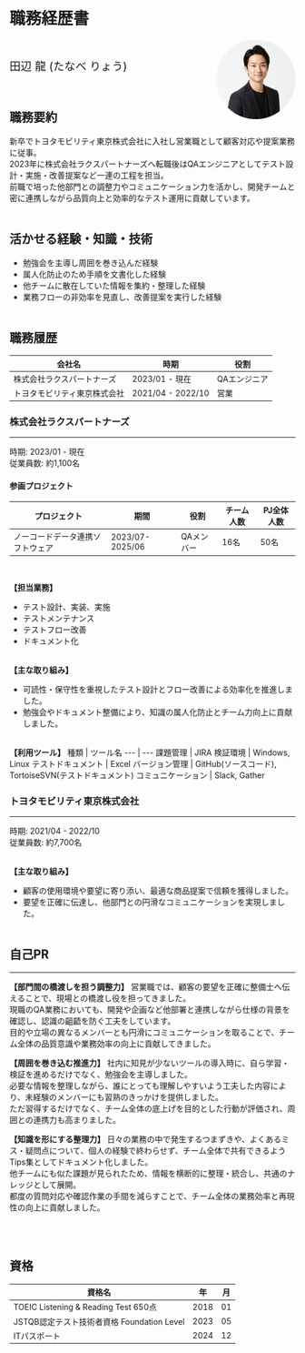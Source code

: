 # 職務経歴書

<img src="./profile.jpg" align="right" style="border-radius: 50%; width: 140px; height:140px" >

<br/>

<span style="font-size: 1.4em">田辺 龍 (たなべ りょう)</span>

<br/>

## 職務要約

新卒でトヨタモビリティ東京株式会社に入社し営業職として顧客対応や提案業務に従事。<br>
2023年に株式会社ラクスパートナーズへ転職後はQAエンジニアとしてテスト設計・実施・改善提案など一連の工程を担当。<br>
前職で培った他部門との調整力やコミュニケーション力を活かし、開発チームと密に連携しながら品質向上と効率的なテスト運用に貢献しています。
<br><br>

## 活かせる経験・知識・技術

- 勉強会を主導し周囲を巻き込んだ経験
- 属人化防止のため手順を文書化した経験
- 他チームに散在していた情報を集約・整理した経験
- 業務フローの非効率を見直し、改善提案を実行した経験
<br><br>

 <!-- 下記コードを入れると改ページになる -->
<div style="page-break-before:always"></div>

## 職務履歴

会社名        | 時期              | 役割
---------- | ----------------- | -----------------------------
株式会社ラクスパートナーズ | 2023/01 - 現在 | QAエンジニア
トヨタモビリティ東京株式会社 | 2021/04 - 2022/10 | 営業

### 株式会社ラクスパートナーズ
---
時期: 2023/01 - 現在<br>
従業員数: 約1,100名<br>

#### 参画プロジェクト
| プロジェクト |  期間  | 役割 | チーム人数 | PJ全体人数 |
| ----  | ---- | ---- | ---- | ---- |
| ノーコードデータ連携ソフトウェア | 2023/07-2025/06 | QAメンバー | 16名  | 50名 |
<br>

**【担当業務】**
- テスト設計、実装、実施
- テストメンテナンス
- テストフロー改善
- ドキュメント化
<br><br>

**【主な取り組み】**
- 可読性・保守性を重視したテスト設計とフロー改善による効率化を推進しました。
- 勉強会やドキュメント整備により、知識の属人化防止とチーム力向上に貢献しました。
<br><br>

**【利用ツール】**
種類 | ツール名
--- | ---
課題管理 | JIRA
検証環境 | Windows, Linux
テストドキュメント | Excel
バージョン管理 | GitHub(ソースコード), TortoiseSVN(テストドキュメント)
コミュニケーション | Slack, Gather

 <!-- 下記コードを入れると改ページになる -->
<div style="page-break-before:always"></div>

### トヨタモビリティ東京株式会社
---
時期: 2021/04 - 2022/10<br>
従業員数: 約7,700名<br>
<br>

**【主な取り組み】**
- 顧客の使用環境や要望に寄り添い、最適な商品提案で信頼を獲得しました。
- 要望を正確に伝達し、他部門との円滑なコミュニケーションを実現しました。
<br><br>

 <!-- 下記コードを入れると改ページになる -->
<div style="page-break-before:always"></div>

## 自己PR
---
**【部門間の橋渡しを担う調整力】**
営業職では、顧客の要望を正確に整備士へ伝えることで、現場との橋渡し役を担ってきました。<br>
現職のQA業務においても、開発や企画など他部署と連携しながら仕様の背景を確認し、認識の齟齬を防ぐ工夫をしています。<br>
目的や立場の異なるメンバーとも円滑にコミュニケーションを取ることで、チーム全体の品質意識や業務効率の向上に貢献してきました。<br>

**【周囲を巻き込む推進力】**
社内に知見が少ないツールの導入時に、自ら学習・検証を進めるだけでなく、勉強会を主導しました。<br>
必要な情報を整理しながら、誰にとっても理解しやすいよう工夫した内容により、未経験のメンバーにも習熟のきっかけを提供しました。<br>
ただ習得するだけでなく、チーム全体の底上げを目的とした行動が評価され、周囲との連携力も高まりました。<br>

**【知識を形にする整理力】**
日々の業務の中で発生するつまずきや、よくあるミス・疑問点について、個人の経験で終わらせず、チーム全体で共有できるようTips集としてドキュメント化しました。<br>
他チームにも似た課題が見られたため、情報を横断的に整理・統合し、共通のナレッジとして展開。<br>
都度の質問対応や確認作業の手間を減らすことで、チーム全体の業務効率と再現性の向上に貢献しました。

<br><br>

## 資格
| 資格名 | 年 | 月 |
| ---- | ---- | ---- |
| TOEIC Listening & Reading Test 650点 | 2018 | 01 |
| JSTQB認定テスト技術者資格 Foundation Level | 2023  | 05 |
| ITパスポート | 2024  | 12 |